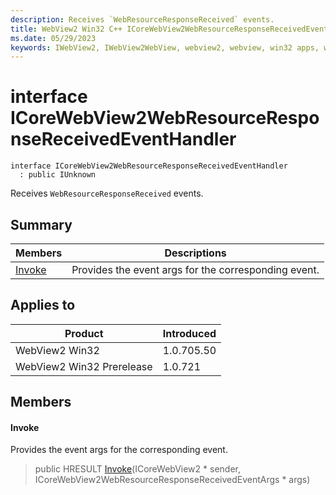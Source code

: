 ```yaml
---
description: Receives `WebResourceResponseReceived` events.
title: WebView2 Win32 C++ ICoreWebView2WebResourceResponseReceivedEventHandler
ms.date: 05/29/2023
keywords: IWebView2, IWebView2WebView, webview2, webview, win32 apps, win32, edge, ICoreWebView2, ICoreWebView2Controller, browser control, edge html, ICoreWebView2WebResourceResponseReceivedEventHandler
---
```


# interface ICoreWebView2WebResourceResponseReceivedEventHandler

```
interface ICoreWebView2WebResourceResponseReceivedEventHandler
  : public IUnknown
```

Receives `WebResourceResponseReceived` events.

## Summary

 Members                        | Descriptions
--------------------------------|---------------------------------------------
[Invoke](#invoke) | Provides the event args for the corresponding event.

## Applies to

Product                         | Introduced
--------------------------------|---------------------------------------------
WebView2 Win32            |    1.0.705.50
WebView2 Win32 Prerelease |    1.0.721

## Members

#### Invoke

Provides the event args for the corresponding event.

> public HRESULT [Invoke](#invoke)(ICoreWebView2 * sender, ICoreWebView2WebResourceResponseReceivedEventArgs * args)

